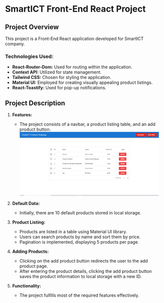 # SmartICT Front-End React Project

## Project Overview
This project is a Front-End React application developed for SmartICT company.

### Technologies Used:
- **React-Router-Dom:** Used for routing within the application.
- **Context API:** Utilized for state management.
- **Tailwind CSS:** Chosen for styling the application.
- **Material UI:** Employed for creating visually appealing product listings.
- **React-Toastify:** Used for pop-up notifications.

## Project Description
1. **Features:**
   - The project consists of a navbar, a product listing table, and an add product button.
   ![Project Screenshot](./src/assets/productlist.png)
   
2. **Default Data:**
   - Initially, there are 10 default products stored in local storage.

3. **Product Listing:**
   - Products are listed in a table using Material UI library.
   - Users can search products by name and sort them by price.
   - Pagination is implemented, displaying 5 products per page.

4. **Adding Products:**
   - Clicking on the add product button redirects the user to the add product page.
   - After entering the product details, clicking the add product button saves the product information to local storage with a new ID.

5. **Functionality:**
   - The project fulfills most of the required features effectively.

